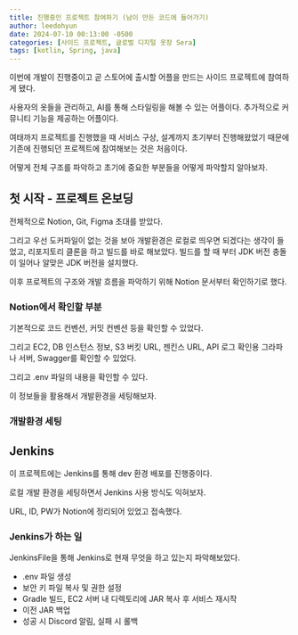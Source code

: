 ```yaml
---
title: 진행중인 프로젝트 참여하기 (남이 만든 코드에 들어가기)
author: leedohyun
date: 2024-07-10 00:13:00 -0500
categories: [사이드 프로젝트, 글로벌 디지털 옷장 Sera]
tags: [kotlin, Spring, java]
---
```


이번에 개발이 진행중이고 곧 스토어에 출시할 어플을 만드는 사이드 프로젝트에 참여하게 됐다.

사용자의 옷들을 관리하고, AI를 통해 스타일링을 해볼 수 있는 어플이다. 추가적으로 커뮤니티 기능을 제공하는 어플이다.

여태까지 프로젝트를 진행했을 때 서비스 구상, 설계까지 초기부터 진행해왔었기 때문에 기존에 진행되던 프로젝트에 참여해보는 것은 처음이다.

어떻게 전체 구조를 파악하고 초기에 중요한 부분들을 어떻게 파악할지 알아보자.

## 첫 시작 - 프로젝트 온보딩

전체적으로 Notion, Git, Figma 초대를 받았다.

그리고 우선 도커파일이 없는 것을 보아 개발환경은 로컬로 띄우면 되겠다는 생각이 들었고, 리포지토리 클론을 하고 빌드를 바로 해보았다. 빌드를 할 때 부터 JDK 버전 충돌이 일어나 알맞은 JDK 버전을 설치했다.

이후 프로젝트의 구조와 개발 흐름을 파악하기 위해 Notion 문서부터 확인하기로 했다.

### Notion에서 확인할 부분

기본적으로 코드 컨벤션, 커밋 컨벤션 등을 확인할 수 있었다.

그리고 EC2, DB 인스턴스 정보, S3 버킷 URL, 젠킨스 URL, API 로그 확인용 그라파나 서버, Swagger를 확인할 수 있었다.

그리고 .env 파일의 내용을 확인할 수 있다.

이 정보들을 활용해서 개발환경을 세팅해보자.

### 개발환경 세팅



## Jenkins

이 프로젝트에는 Jenkins를 통해 dev 환경 배포를 진행중이다.

로컬 개발 환경을 세팅하면서 Jenkins 사용 방식도 익혀보자.

URL, ID, PW가 Notion에 정리되어 있었고 접속했다.

### Jenkins가 하는 일

JenkinsFile을 통해 Jenkins로 현재 무엇을 하고 있는지 파악해보았다.

- .env 파일 생성
- 보안 키 파일 복사 및 권한 설정
- Gradle 빌드, EC2 서버 내 디렉토리에 JAR 복사 후 서비스 재시작
- 이전 JAR 백업
- 성공 시 Discord 알림, 실패 시 롤백


